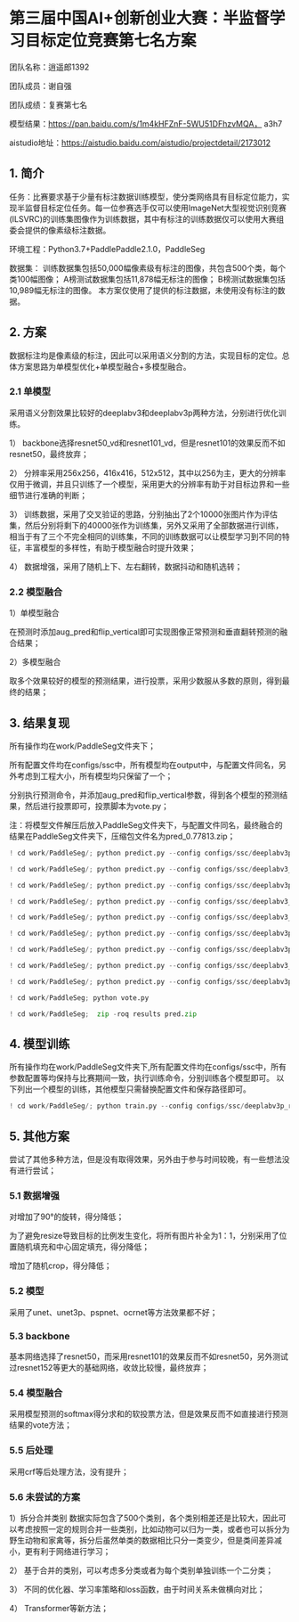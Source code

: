 # **第三届中国AI+创新创业大赛：半监督学习目标定位竞赛第七名方案**

团队名称：逍遥郎1392

团队成员：谢自强

团队成绩：复赛第七名

模型结果：https://pan.baidu.com/s/1m4kHFZnF-5WU51DFhzvMQA， a3h7

aistudio地址：https://aistudio.baidu.com/aistudio/projectdetail/2173012

## **1. 简介**

任务：比赛要求基于少量有标注数据训练模型，使分类网络具有目标定位能力，实现半监督目标定位任务。每一位参赛选手仅可以使用ImageNet大型视觉识别竞赛(ILSVRC)的训练集图像作为训练数据，其中有标注的训练数据仅可以使用大赛组委会提供的像素级标注数据。

环境工程：Python3.7+PaddlePaddle2.1.0，PaddleSeg

数据集：
训练数据集包括50,000幅像素级有标注的图像，共包含500个类，每个类100幅图像；
A榜测试数据集包括11,878幅无标注的图像；
B榜测试数据集包括10,989幅无标注的图像。
本方案仅使用了提供的标注数据，未使用没有标注的数据。

## **2. 方案**

数据标注均是像素级的标注，因此可以采用语义分割的方法，实现目标的定位。总体方案思路为单模型优化+单模型融合+多模型融合。

### **2.1 单模型**

采用语义分割效果比较好的deeplabv3和deeplabv3p两种方法，分别进行优化训练。

1） backbone选择resnet50_vd和resnet101_vd，但是resnet101的效果反而不如resnet50，最终放弃；

2） 分辨率采用256x256，416x416，512x512，其中以256为主，更大的分辨率仅用于微调，并且只训练了一个模型，采用更大的分辨率有助于对目标边界和一些细节进行准确的判断；

3） 训练数据，采用了交叉验证的思路，分别抽出了2个10000张图片作为评估集，然后分别将剩下的40000张作为训练集，另外又采用了全部数据进行训练，相当于有了三个不完全相同的训练集，不同的训练数据可以让模型学习到不同的特征，丰富模型的多样性，有助于模型融合时提升效果；

4） 数据增强，采用了随机上下、左右翻转，数据抖动和随机选转；

### **2.2 模型融合**

1）单模型融合

在预测时添加aug_pred和flip_vertical即可实现图像正常预测和垂直翻转预测的融合结果；

2）多模型融合

取多个效果较好的模型的预测结果，进行投票，采用少数服从多数的原则，得到最终的结果；

## **3. 结果复现**

所有操作均在work/PaddleSeg文件夹下；

所有配置文件均在configs/ssc中，所有模型均在output中，与配置文件同名，另外考虑到工程大小，所有模型均只保留了一个；

分别执行预测命令，并添加aug_pred和flip_vertical参数，得到各个模型的预测结果，然后进行投票即可，投票脚本为vote.py；

注：将模型文件解压后放入PaddleSeg文件夹下，与配置文件同名，最终融合的结果在PaddleSeg文件夹下，压缩包文件名为pred_0.77813.zip；


```python
! cd work/PaddleSeg/; python predict.py --config configs/ssc/deeplabv3p_resnet50_vd_ft.yml --model_path output/deeplabv3p_resnet50_vd_ft/iter_60000/model.pdparams --image_path ../data/test_image --save_dir result_b/dlv3p_r50_ft_vertical --aug_pred --flip_vertical
```


```python
! cd work/PaddleSeg/; python predict.py --config configs/ssc/deeplabv3_resnet50_vd.yml --model_path output/deeplabv3_resnet50_vd/iter_120000/model.pdparams --image_path ../data/test_image --save_dir result_b/dlv3_r50_vertical --aug_pred --flip_vertical
```


```python
! cd work/PaddleSeg/; python predict.py --config configs/ssc/deeplabv3p_resnet50_vd_fold.yml --model_path output/deeplabv3p_resnet50_vd_fold/iter_120000/model.pdparams --image_path ../data/test_image --save_dir result_b/dlv3p_r50_fold_vertical --aug_pred --flip_vertical
```


```python
! cd work/PaddleSeg/; python predict.py --config configs/ssc/deeplabv3_resnet50_vd_416.yml --model_path output/deeplabv3p_resnet50_vd_416/iter_120000/model.pdparams --image_path ../data/test_image --save_dir result_b/dlv3p_r50_416_vertical --aug_pred --flip_vertical
```


```python
! cd work/PaddleSeg/; python predict.py --config configs/ssc/deeplabv3_resnet50_vd_aug.yml --model_path output/deeplabv3p_resnet50_vd_aug/iter_160000/model.pdparams --image_path ../data/test_image --save_dir result_b/dlv3p_r50_aug_vertical --aug_pred --flip_vertical
```


```python
! cd work/PaddleSeg/; python predict.py --config configs/ssc/deeplabv3p_resnet50_vd_512_all.yml --model_path output/deeplabv3p_resnet50_vd_512_all/iter_120000/model.pdparams --image_path ../data/test_image --save_dir result_b/dlv3p_r50_512_all_vertical --aug_pred --flip_vertical
```


```python
! cd work/PaddleSeg/; python predict.py --config configs/ssc/deeplabv3p_resnet50_vd_all.yml --model_path output/deeplabv3p_resnet50_vd_all/iter_200000/model.pdparams --image_path ../data/test_image --save_dir result_b/dlv3p_r50_all_vertical --aug_pred --flip_vertical
```


```python
! cd work/PaddleSeg/; python predict.py --config configs/ssc/deeplabv3_resnet50_vd_all.yml --model_path output/deeplabv3_resnet50_vd_all/iter_200000/model.pdparams --image_path ../data/test_image --save_dir result_b/dlv3_r50_all_vertical --aug_pred --flip_vertical
```


```python
! cd work/PaddleSeg/; python predict.py --config configs/ssc/deeplabv3p_resnet50_vd_aug_all_fold.yml --model_path output/deeplabv3p_resnet50_vd_aug_all_fold/iter_200000/model.pdparams --image_path ../data/test_image --save_dir result_b/dlv3p_r50_aug_all_fold_vertical --aug_pred --flip_vertical
```


```python
! cd work/PaddleSeg; python vote.py
```


```python
! cd work/PaddleSeg;  zip -roq results pred.zip
```

## **4. 模型训练**

所有操作均在work/PaddleSeg文件夹下,所有配置文件均在configs/ssc中，所有参数配置等均保持与比赛期间一致，执行训练命令，分别训练各个模型即可。
以下列出一个模型的训练，其他模型只需替换配置文件和保存路径即可。


```python
! cd work/PaddleSeg/; python train.py --config configs/ssc/deeplabv3p_resnet50_vd.yml --do_eval --use_vdl --save_interval 10000 --log_iters 20 --save_dir output/deeplabv3p_resnet50_vd
```

## **5. 其他方案**

尝试了其他多种方法，但是没有取得效果，另外由于参与时间较晚，有一些想法没有进行尝试；

### **5.1 数据增强**

对增加了90°的旋转，得分降低；

为了避免resize导致目标的比例发生变化，将所有图片补全为1：1，分别采用了位置随机填充和中心固定填充，得分降低；

增加了随机crop，得分降低；

### **5.2 模型**

采用了unet、unet3p、pspnet、ocrnet等方法效果都不好；

### **5.3 backbone**

基本网络选择了resnet50，而采用resnet101的效果反而不如resnet50，另外测试过resnet152等更大的基础网络，收敛比较慢，最终放弃；

### **5.4 模型融合**

采用模型预测的softmax得分求和的软投票方法，但是效果反而不如直接进行预测结果的vote方法；

### **5.5 后处理**

采用crf等后处理方法，没有提升；

### **5.6 未尝试的方案**

1）拆分合并类别
数据实际包含了500个类别，各个类别相差还是比较大，因此可以考虑按照一定的规则合并一些类别，比如动物可以归为一类，或者也可以拆分为野生动物和家禽等，拆分后虽然单类的数据相比只分一类变少，但是类间差异减小，更有利于网络进行学习；

2） 基于合并的类别，可以考虑多分类或者为每个类别单独训练一个二分类；

3） 不同的优化器、学习率策略和loss函数，由于时间关系未做横向对比；

4） Transformer等新方法；
